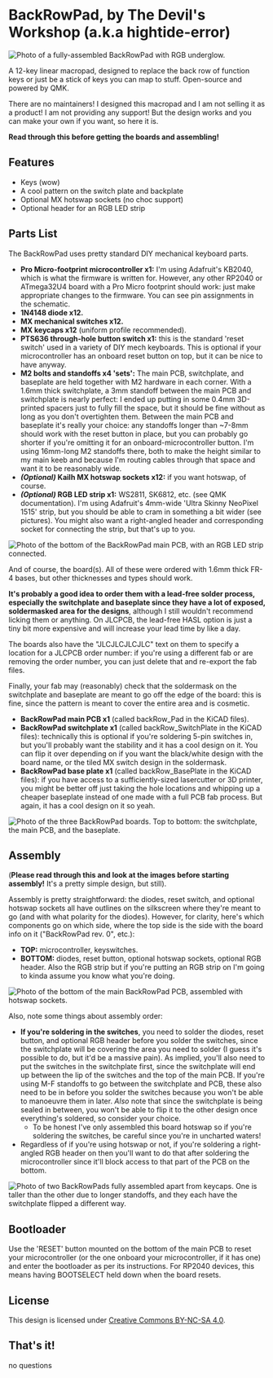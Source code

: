 # BackRowPad, by The Devil's Workshop (a.k.a hightide-error)

![][backrowPad]

[backrowPad]: imgs/backRowPad.png "Photo of a fully-assembled BackRowPad with RGB underglow."

A 12-key linear macropad, designed to replace the back row of function keys or just be a stick of keys you can map to stuff. Open-source and powered by QMK.

There are no maintainers! I designed this macropad and I am not selling it as a product! I am not providing any support! But the design works and you can make your own if you want, so here it is.

**Read through this before getting the boards and assembling!**

## Features

- Keys (wow)
- A cool pattern on the switch plate and backplate
- Optional MX hotswap sockets (no choc support)
- Optional header for an RGB LED strip

## Parts List
The BackRowPad uses pretty standard DIY mechanical keyboard parts.

- **Pro Micro-footprint microcontroller x1:** I'm using Adafruit's KB2040, which is what the firmware is written for. However, any other RP2040 or ATmega32U4 board with a Pro Micro footprint should work: just make appropriate changes to the firmware. You can see pin assignments in the schematic.
- **1N4148 diode x12.**
- **MX mechanical switches x12.**
- **MX keycaps x12** (uniform profile recommended).
- **PTS636 through-hole button switch x1:** this is the standard 'reset switch' used in a variety of DIY mech keyboards. This is optional if your microcontroller has an onboard reset button on top, but it can be nice to have anyway.
- **M2 bolts and standoffs x4 'sets':** The main PCB, switchplate, and baseplate are held together with M2 hardware in each corner. With a 1.6mm thick switchplate, a 3mm standoff between the main PCB and switchplate is nearly perfect: I ended up putting in some 0.4mm 3D-printed spacers just to fully fill the space, but it should be fine without as long as you don't overtighten them. Between the main PCB and baseplate it's really your choice: any standoffs longer than ~7-8mm should work with the reset button in place, but you can probably go shorter if you're omitting it for an onboard-microcontroller button. I'm using 16mm-long M2 standoffs there, both to make the height similar to my main keeb and because I'm routing cables through that space and want it to be reasonably wide.
- **_(Optional)_ Kailh MX hotswap sockets x12:** if you want hotswap, of course.
- **_(Optional)_ RGB LED strip x1:** WS2811, SK6812, etc. (see QMK documentation). I'm using Adafruit's 4mm-wide 'Ultra Skinny NeoPixel 1515' strip, but you should be able to cram in something a bit wider (see pictures). You might also want a right-angled header and corresponding socket for connecting the strip, but that's up to you.

![][rgb]

[rgb]: imgs/backRowPad_RGBstrip.png "Photo of the bottom of the BackRowPad main PCB, with an RGB LED strip connected."

And of course, the board(s). All of these were ordered with 1.6mm thick FR-4 bases, but other thicknesses and types should work.

**It's probably a good idea to order them with a lead-free solder process, especially the switchplate and baseplate since they have a lot of exposed, soldermasked area for the designs**, although I still wouldn't recommend licking them or anything. On JLCPCB, the lead-free HASL option is just a tiny bit more expensive and will increase your lead time by like a day.

The boards also have the "JLCJLCJLCJLC" text on them to specify a location for a JLCPCB order number: if you're using a different fab or are removing the order number, you can just delete that and re-export the fab files.

Finally, your fab may (reasonably) check that the soldermask on the switchplate and baseplate are meant to go off the edge of the board: this is fine, since the pattern is meant to cover the entire area and is cosmetic.

- **BackRowPad main PCB x1** (called backRow_Pad in the KiCAD files).
- **BackRowPad switchplate x1** (called backRow_SwitchPlate in the KiCAD files): technically this is optional if you're soldering 5-pin switches in, but you'll probably want the stability and it has a cool design on it. You can flip it over depending on if you want the black/white design with the board name, or the tiled MX switch design in the soldermask.
- **BackRowPad base plate x1** (called backRow_BasePlate in the KiCAD files): if you have access to a sufficiently-sized lasercutter or 3D printer, you might be better off just taking the hole locations and whipping up a cheaper baseplate instead of one made with a full PCB fab process. But again, it has a cool design on it so yeah.

![][boards]

[boards]: imgs/backRowPad_boards.png "Photo of the three BackRowPad boards. Top to bottom: the switchplate, the main PCB, and the baseplate."

## Assembly

(**Please read through this and look at the images before starting assembly!** It's a pretty simple design, but still).

Assembly is pretty straightforward: the diodes, reset switch, and optional hotswap sockets all have outlines on the silkscreen where they're meant to go (and with what polarity for the diodes). However, for clarity, here's which components go on which side, where the top side is the side with the board info on it ("BackRowPad rev. 0", etc.):

- **TOP:** microcontroller, keyswitches.
- **BOTTOM:** diodes, reset button, optional hotswap sockets, optional RGB header. Also the RGB strip but if you're putting an RGB strip on I'm going to kinda assume you know what you're doing.

![][pcb]

[pcb]: imgs/backRowPad_assembledUnderside.png "Photo of the bottom of the main BackRowPad PCB, assembled with hotswap sockets."

Also, note some things about assembly order:

- **If you're soldering in the switches**, you need to solder the diodes, reset button, and optional RGB header before you solder the switches, since the switchplate will be covering the area you need to solder (I guess it's possible to do, but it'd be a massive pain). As implied, you'll also need to put the switches in the switchplate first, since the switchplate will end up between the lip of the switches and the top of the main PCB. If you're using M-F standoffs to go between the switchplate and PCB, these also need to be in before you solder the switches because you won't be able to manoeuvre them in later. _Also_ note that since the switchplate is being sealed in between, you won't be able to flip it to the other design once everything's soldered, so consider your choice.
  - To be honest I've only assembled this board hotswap so if you're soldering the switches, be careful since you're in uncharted waters!
- Regardless of if you're using hotswap or not, if you're soldering a right-angled RGB header on then you'll want to do that after soldering the microcontroller since it'll block access to that part of the PCB on the bottom.

![][choices]

[choices]: imgs/backRowPad_choices.png "Photo of two BackRowPads fully assembled apart from keycaps. One is taller than the other due to longer standoffs, and they each have the switchplate flipped a different way."

## Bootloader

Use the 'RESET' button mounted on the bottom of the main PCB to reset your microcontroller (or the one onboard your microcontroller, if it has one) and enter the bootloader as per its instructions. For RP2040 devices, this means having BOOTSELECT held down when the board resets.

## License

This design is licensed under [Creative Commons BY-NC-SA 4.0](https://creativecommons.org/licenses/by-nc-sa/4.0/ "CC BY-NC-SA 4.0 Deed").

## That's it!

no questions

